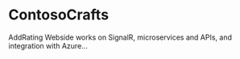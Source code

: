# ContosoCrafts

AddRating Webside works on SignalR, microservices and APIs, and integration with Azure...
